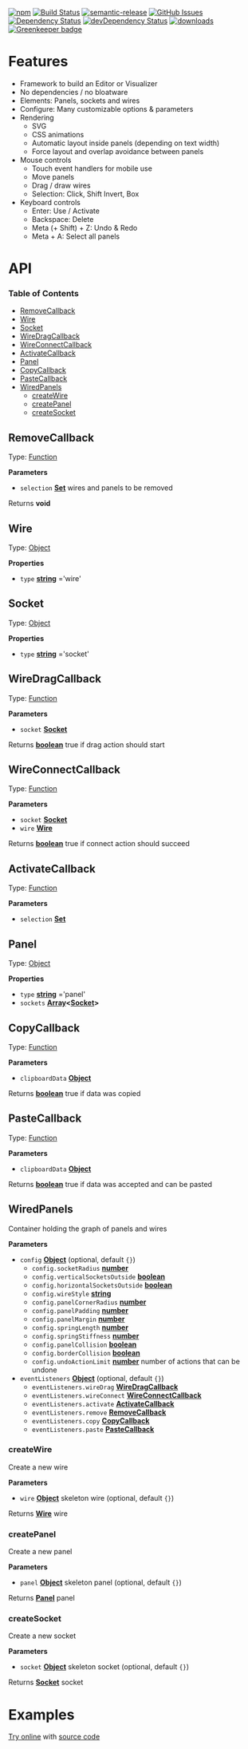 [![npm](https://img.shields.io/npm/v/WiredPanels.svg)](https://www.npmjs.com/package/WiredPanels)
[![Build Status](https://secure.travis-ci.org/Symatem/WiredPanels.png)](http://travis-ci.org/Symatem/WiredPanels)
[![semantic-release](https://img.shields.io/badge/%20%20%F0%9F%93%A6%F0%9F%9A%80-semantic--release-e10079.svg)](https://github.com/Symatem/WiredPanels)
[![GitHub Issues](https://img.shields.io/github/issues/Symatem/WiredPanels.svg?style=flat-square)](https://github.com/Symatem/WiredPanels/issues)
[![Dependency Status](https://david-dm.org/Symatem/WiredPanels.svg)](https://david-dm.org/Symatem/WiredPanels)
[![devDependency Status](https://david-dm.org/Symatem/WiredPanels/dev-status.svg)](https://david-dm.org/Symatem/WiredPanels#info=devDependencies)
[![downloads](http://img.shields.io/npm/dm/WiredPanels.svg?style=flat-square)](https://npmjs.org/package/WiredPanels)
[![Greenkeeper badge](https://badges.greenkeeper.io/Symatem/WiredPanels.svg)](https://greenkeeper.io/)

# Features

-   Framework to build an Editor or Visualizer
-   No dependencies / no bloatware
-   Elements: Panels, sockets and wires
-   Configure: Many customizable options & parameters
-   Rendering
    -   SVG
    -   CSS animations
    -   Automatic layout inside panels (depending on text width)
    -   Force layout and overlap avoidance between panels
-   Mouse controls
    -   Touch event handlers for mobile use
    -   Move panels
    -   Drag / draw wires
    -   Selection: Click, Shift Invert, Box
-   Keyboard controls
    -   Enter: Use / Activate
    -   Backspace: Delete
    -   Meta (+ Shift) + Z: Undo & Redo
    -   Meta + A: Select all panels

# API

<!-- Generated by documentation.js. Update this documentation by updating the source code. -->

### Table of Contents

-   [RemoveCallback](#removecallback)
-   [Wire](#wire)
-   [Socket](#socket)
-   [WireDragCallback](#wiredragcallback)
-   [WireConnectCallback](#wireconnectcallback)
-   [ActivateCallback](#activatecallback)
-   [Panel](#panel)
-   [CopyCallback](#copycallback)
-   [PasteCallback](#pastecallback)
-   [WiredPanels](#wiredpanels)
    -   [createWire](#createwire)
    -   [createPanel](#createpanel)
    -   [createSocket](#createsocket)

## RemoveCallback

Type: [Function](https://developer.mozilla.org/docs/Web/JavaScript/Reference/Statements/function)

**Parameters**

-   `selection` **[Set](https://developer.mozilla.org/docs/Web/JavaScript/Reference/Global_Objects/Set)** wires and panels to be removed

Returns **void** 

## Wire

Type: [Object](https://developer.mozilla.org/docs/Web/JavaScript/Reference/Global_Objects/Object)

**Properties**

-   `type` **[string](https://developer.mozilla.org/docs/Web/JavaScript/Reference/Global_Objects/String)** ='wire'

## Socket

Type: [Object](https://developer.mozilla.org/docs/Web/JavaScript/Reference/Global_Objects/Object)

**Properties**

-   `type` **[string](https://developer.mozilla.org/docs/Web/JavaScript/Reference/Global_Objects/String)** ='socket'

## WireDragCallback

Type: [Function](https://developer.mozilla.org/docs/Web/JavaScript/Reference/Statements/function)

**Parameters**

-   `socket` **[Socket](#socket)** 

Returns **[boolean](https://developer.mozilla.org/docs/Web/JavaScript/Reference/Global_Objects/Boolean)** true if drag action should start

## WireConnectCallback

Type: [Function](https://developer.mozilla.org/docs/Web/JavaScript/Reference/Statements/function)

**Parameters**

-   `socket` **[Socket](#socket)** 
-   `wire` **[Wire](#wire)** 

Returns **[boolean](https://developer.mozilla.org/docs/Web/JavaScript/Reference/Global_Objects/Boolean)** true if connect action should succeed

## ActivateCallback

Type: [Function](https://developer.mozilla.org/docs/Web/JavaScript/Reference/Statements/function)

**Parameters**

-   `selection` **[Set](https://developer.mozilla.org/docs/Web/JavaScript/Reference/Global_Objects/Set)** 

## Panel

Type: [Object](https://developer.mozilla.org/docs/Web/JavaScript/Reference/Global_Objects/Object)

**Properties**

-   `type` **[string](https://developer.mozilla.org/docs/Web/JavaScript/Reference/Global_Objects/String)** ='panel'
-   `sockets` **[Array](https://developer.mozilla.org/docs/Web/JavaScript/Reference/Global_Objects/Array)&lt;[Socket](#socket)>** 

## CopyCallback

Type: [Function](https://developer.mozilla.org/docs/Web/JavaScript/Reference/Statements/function)

**Parameters**

-   `clipboardData` **[Object](https://developer.mozilla.org/docs/Web/JavaScript/Reference/Global_Objects/Object)** 

Returns **[boolean](https://developer.mozilla.org/docs/Web/JavaScript/Reference/Global_Objects/Boolean)** true if data was copied

## PasteCallback

Type: [Function](https://developer.mozilla.org/docs/Web/JavaScript/Reference/Statements/function)

**Parameters**

-   `clipboardData` **[Object](https://developer.mozilla.org/docs/Web/JavaScript/Reference/Global_Objects/Object)** 

Returns **[boolean](https://developer.mozilla.org/docs/Web/JavaScript/Reference/Global_Objects/Boolean)** true if data was accepted and can be pasted

## WiredPanels

Container holding the graph of panels and wires

**Parameters**

-   `config` **[Object](https://developer.mozilla.org/docs/Web/JavaScript/Reference/Global_Objects/Object)**  (optional, default `{}`)
    -   `config.socketRadius` **[number](https://developer.mozilla.org/docs/Web/JavaScript/Reference/Global_Objects/Number)** 
    -   `config.verticalSocketsOutside` **[boolean](https://developer.mozilla.org/docs/Web/JavaScript/Reference/Global_Objects/Boolean)** 
    -   `config.horizontalSocketsOutside` **[boolean](https://developer.mozilla.org/docs/Web/JavaScript/Reference/Global_Objects/Boolean)** 
    -   `config.wireStyle` **[string](https://developer.mozilla.org/docs/Web/JavaScript/Reference/Global_Objects/String)** 
    -   `config.panelCornerRadius` **[number](https://developer.mozilla.org/docs/Web/JavaScript/Reference/Global_Objects/Number)** 
    -   `config.panelPadding` **[number](https://developer.mozilla.org/docs/Web/JavaScript/Reference/Global_Objects/Number)** 
    -   `config.panelMargin` **[number](https://developer.mozilla.org/docs/Web/JavaScript/Reference/Global_Objects/Number)** 
    -   `config.springLength` **[number](https://developer.mozilla.org/docs/Web/JavaScript/Reference/Global_Objects/Number)** 
    -   `config.springStiffness` **[number](https://developer.mozilla.org/docs/Web/JavaScript/Reference/Global_Objects/Number)** 
    -   `config.panelCollision` **[boolean](https://developer.mozilla.org/docs/Web/JavaScript/Reference/Global_Objects/Boolean)** 
    -   `config.borderCollision` **[boolean](https://developer.mozilla.org/docs/Web/JavaScript/Reference/Global_Objects/Boolean)** 
    -   `config.undoActionLimit` **[number](https://developer.mozilla.org/docs/Web/JavaScript/Reference/Global_Objects/Number)** number of actions that can be undone
-   `eventListeners` **[Object](https://developer.mozilla.org/docs/Web/JavaScript/Reference/Global_Objects/Object)**  (optional, default `{}`)
    -   `eventListeners.wireDrag` **[WireDragCallback](#wiredragcallback)** 
    -   `eventListeners.wireConnect` **[WireConnectCallback](#wireconnectcallback)** 
    -   `eventListeners.activate` **[ActivateCallback](#activatecallback)** 
    -   `eventListeners.remove` **[RemoveCallback](#removecallback)** 
    -   `eventListeners.copy` **[CopyCallback](#copycallback)** 
    -   `eventListeners.paste` **[PasteCallback](#pastecallback)** 

### createWire

Create a new wire

**Parameters**

-   `wire` **[Object](https://developer.mozilla.org/docs/Web/JavaScript/Reference/Global_Objects/Object)** skeleton wire (optional, default `{}`)

Returns **[Wire](#wire)** wire

### createPanel

Create a new panel

**Parameters**

-   `panel` **[Object](https://developer.mozilla.org/docs/Web/JavaScript/Reference/Global_Objects/Object)** skeleton panel (optional, default `{}`)

Returns **[Panel](#panel)** panel

### createSocket

Create a new socket

**Parameters**

-   `socket` **[Object](https://developer.mozilla.org/docs/Web/JavaScript/Reference/Global_Objects/Object)** skeleton socket (optional, default `{}`)

Returns **[Socket](#socket)** socket

# Examples

[Try online](http://symatem.github.io) with [source code](https://github.com/Symatem/symatem.github.io/blob/master/js/OntologyEditor.js)
